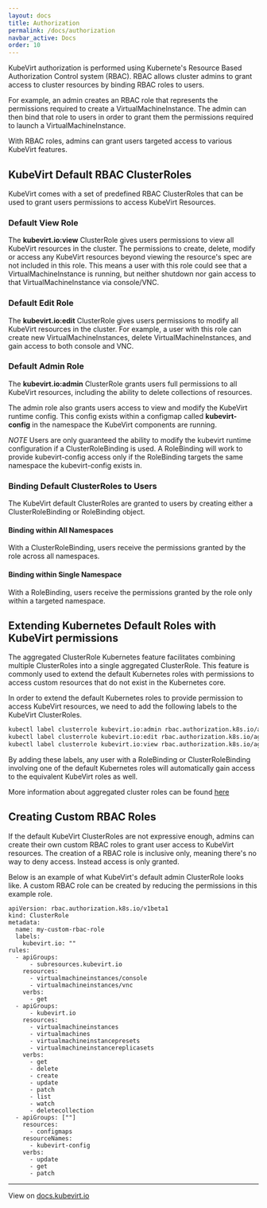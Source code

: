 ```yaml
---
layout: docs
title: Authorization
permalink: /docs/authorization
navbar_active: Docs
order: 10
---
```


KubeVirt authorization is performed using Kubernete's Resource Based
Authorization Control system (RBAC). RBAC allows cluster admins to grant
access to cluster resources by binding RBAC roles to users.

For example, an admin creates an RBAC role that represents the permissions
required to create a VirtualMachineInstance. The admin can then bind that role to users
in order to grant them the permissions required to launch a VirtualMachineInstance.

With RBAC roles, admins can grant users targeted access to various KubeVirt
features.

## KubeVirt Default RBAC ClusterRoles

KubeVirt comes with a set of predefined RBAC ClusterRoles that can be used to
grant users permissions to access KubeVirt Resources.

### Default View Role

The **kubevirt.io:view** ClusterRole gives users permissions to view all
KubeVirt resources in the cluster. The permissions to create, delete, modify
or access any KubeVirt resources beyond viewing the resource's spec are not
included in this role. This means a user with this role could see that a
VirtualMachineInstance is running, but neither shutdown nor gain access to that
VirtualMachineInstance via console/VNC.

### Default Edit Role

The **kubevirt.io:edit** ClusterRole gives users permissions to modify all
KubeVirt resources in the cluster. For example, a user with this role can
create new VirtualMachineInstances, delete VirtualMachineInstances, and gain access to both
console and VNC.

### Default Admin Role

The **kubevirt.io:admin** ClusterRole grants users full permissions to all
KubeVirt resources, including the ability to delete collections of resources.

The admin role also grants users access to view and modify the KubeVirt runtime
config. This config exists within a configmap called **kubevirt-config** in the
namespace the KubeVirt components are running.

*NOTE* Users are only guaranteed the ability to modify the kubevirt runtime
configuration if a ClusterRoleBinding is used. A RoleBinding will work to
provide kubevirt-config access only if the RoleBinding targets the same
namespace the kubevirt-config exists in.

### Binding Default ClusterRoles to Users

The KubeVirt default ClusterRoles are granted to users by creating either a
ClusterRoleBinding or RoleBinding object.

#### Binding within All Namespaces

With a ClusterRoleBinding, users receive the permissions granted by the role
across all namespaces.

#### Binding within Single Namespace

With a RoleBinding, users receive the permissions granted by the role only
within a targeted namespace.

## Extending Kubernetes Default Roles with KubeVirt permissions

The aggregated ClusterRole Kubernetes feature facilitates combining multiple
ClusterRoles into a single aggregated ClusterRole. This feature is commonly
used to extend the default Kubernetes roles with permissions to access custom
resources that do not exist in the Kubernetes core.

In order to extend the default Kubernetes roles to provide permission to access
KubeVirt resources, we need to add the following labels to the KubeVirt
ClusterRoles.

```bash
kubectl label clusterrole kubevirt.io:admin rbac.authorization.k8s.io/aggregate-to-admin=true
kubectl label clusterrole kubevirt.io:edit rbac.authorization.k8s.io/aggregate-to-edit=true
kubectl label clusterrole kubevirt.io:view rbac.authorization.k8s.io/aggregate-to-view=true
```

By adding these labels, any user with a RoleBinding or ClusterRoleBinding
involving one of the default Kubernetes roles will automatically gain access
to the equivalent KubeVirt roles as well.

More information about aggregated cluster roles can be found [here](https://kubernetes.io/docs/admin/authorization/rbac/#aggregated-clusterroles)

## Creating Custom RBAC Roles

If the default KubeVirt ClusterRoles are not expressive enough, admins can
create their own custom RBAC roles to grant user access to KubeVirt resources.
The creation of a RBAC role is inclusive only, meaning there's no way to deny
access. Instead access is only granted.

Below is an example of what KubeVirt's default admin ClusterRole looks like.
A custom RBAC role can be created by reducing the permissions in this example
role.

```
apiVersion: rbac.authorization.k8s.io/v1beta1
kind: ClusterRole
metadata:
  name: my-custom-rbac-role
  labels:
    kubevirt.io: ""
rules:
  - apiGroups:
      - subresources.kubevirt.io
    resources:
      - virtualmachineinstances/console
      - virtualmachineinstances/vnc
    verbs:
      - get
  - apiGroups:
      - kubevirt.io
    resources:
      - virtualmachineinstances
      - virtualmachines
      - virtualmachineinstancepresets
      - virtualmachineinstancereplicasets
    verbs:
      - get
      - delete
      - create
      - update
      - patch
      - list
      - watch
      - deletecollection
  - apiGroups: [""]
    resources:
      - configmaps
    resourceNames:
      - kubevirt-config
    verbs:
      - update
      - get
      - patch
```

----

View on [docs.kubevirt.io](https://kubevirt.io/user-guide/#/authorization)
